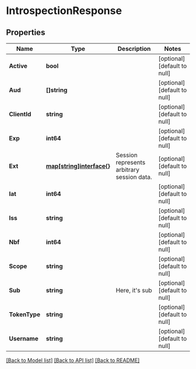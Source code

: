 # IntrospectionResponse

## Properties
Name | Type | Description | Notes
------------ | ------------- | ------------- | -------------
**Active** | **bool** |  | [optional] [default to null]
**Aud** | **[]string** |  | [optional] [default to null]
**ClientId** | **string** |  | [optional] [default to null]
**Exp** | **int64** |  | [optional] [default to null]
**Ext** | [**map[string]interface{}**](interface{}.md) | Session represents arbitrary session data. | [optional] [default to null]
**Iat** | **int64** |  | [optional] [default to null]
**Iss** | **string** |  | [optional] [default to null]
**Nbf** | **int64** |  | [optional] [default to null]
**Scope** | **string** |  | [optional] [default to null]
**Sub** | **string** | Here, it&#39;s sub | [optional] [default to null]
**TokenType** | **string** |  | [optional] [default to null]
**Username** | **string** |  | [optional] [default to null]

[[Back to Model list]](../README.md#documentation-for-models) [[Back to API list]](../README.md#documentation-for-api-endpoints) [[Back to README]](../README.md)



